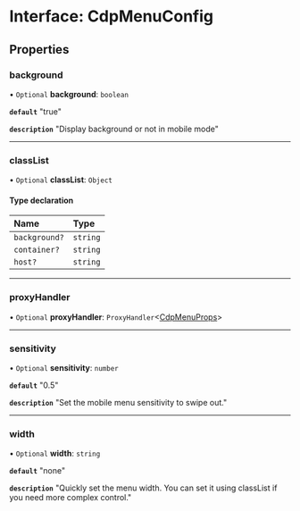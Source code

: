 # Interface: CdpMenuConfig

## Properties

### background

• `Optional` **background**: `boolean`

**`default`** "true"

**`description`** "Display background or not in mobile mode"

___

### classList

• `Optional` **classList**: `Object`

#### Type declaration

| Name | Type |
| :------ | :------ |
| `background?` | `string` |
| `container?` | `string` |
| `host?` | `string` |

___

### proxyHandler

• `Optional` **proxyHandler**: `ProxyHandler`<[CdpMenuProps](cdpmenuprops.md)\>

___

### sensitivity

• `Optional` **sensitivity**: `number`

**`default`** "0.5"

**`description`** "Set the mobile menu sensitivity to swipe out."

___

### width

• `Optional` **width**: `string`

**`default`** "none"

**`description`** "Quickly set the menu width. You can set it using classList if you need more complex control."
